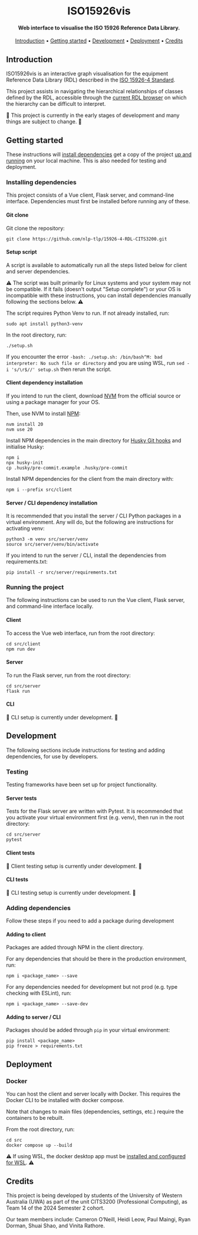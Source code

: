 <h1 align="center">
  <br>
  ISO15926vis
  <br>
</h1>
<h4 align="center">Web interface to visualise the ISO 15926 Reference Data Library.</h4>
<p align="center">
  <a href="#introduction">Introduction</a> •
  <a href="#getting-started">Getting started</a> •
  <a href="#development">Development</a> •
  <a href="#deployment">Deployment</a> •
  <a href="#credits">Credits</a>
</p>

## Introduction

ISO15926vis is an interactive graph visualisation for the equipment Reference Data Library (RDL) described in the [ISO 15926-4 Standard](https://15926.org/).

This project assists in navigating the hierarchical relationships of classes defined by the RDL, accessible through the [current RDL browser](https://data.15926.org/rdl/) on which the hierarchy can be difficult to interpret.

🚧 This project is currently in the early stages of development and many things are subject to change. 🚧

## Getting started

These instructions will [install dependencies](#installing-dependencies) get a copy of the project [up and running](#running-the-project) on your local machine. This is also needed for testing and deployment.

### Installing dependencies

This project consists of a Vue client, Flask server, and command-line interface. Dependencies must first be installed before running any of these.

#### Git clone

Git clone the repository:

```
git clone https://github.com/nlp-tlp/15926-4-RDL-CITS3200.git
```

#### Setup script

A script is available to automatically run all the steps listed below for client and server dependencies.

⚠️ The script was built primarily for Linux systems and your system may not be compatible. If it fails (doesn't output "Setup complete") or your OS is incompatible with these instructions, you can install dependencies manually following the sections below. ⚠️

The script requires Python Venv to run. If not already installed, run:

```
sudo apt install python3-venv
```

In the root directory, run:

```
./setup.sh
```

If you encounter the error `-bash: ./setup.sh: /bin/bash^M: bad interpreter: No such file or directory` and you are using WSL, run `sed -i 's/\r$//' setup.sh` then rerun the script.

#### Client dependency installation

If you intend to run the client, download [NVM](https://github.com/nvm-sh/nvm) from the official source or using a package manager for your OS.

Then, use NVM to install [NPM](https://nodejs.org/en/download/package-manager):

```
nvm install 20
nvm use 20
```

Install NPM dependencies in the main directory for [Husky Git hooks](https://typicode.github.io/husky/) and initialise Husky:

```
npm i
npx husky-init
cp .husky/pre-commit.example .husky/pre-commit
```

Install NPM dependencies for the client from the main directory with:

```
npm i --prefix src/client
```

#### Server / CLI dependency installation

It is recommended that you install the server / CLI Python packages in a virtual environment. Any will do, but the following are instructions for activating venv:

```
python3 -m venv src/server/venv
source src/server/venv/bin/activate
```

If you intend to run the server / CLI, install the dependencies from requirements.txt:

```
pip install -r src/server/requirements.txt
```

### Running the project

The following instructions can be used to run the Vue client, Flask server, and command-line interface locally.

#### Client

To access the Vue web interface, run from the root directory:

```
cd src/client
npm run dev
```

#### Server

To run the Flask server, run from the root directory:

```
cd src/server
flask run
```

#### CLI

🚧 CLI setup is currently under development. 🚧

## Development

The following sections include instructions for testing and adding dependencies, for use by developers.

### Testing

Testing frameworks have been set up for project functionality.

#### Server tests

Tests for the Flask server are written with Pytest. It is recommended that you activate your virtual environment first (e.g. venv), then run in the root directory:

```
cd src/server
pytest
```

#### Client tests

🚧 Client testing setup is currently under development. 🚧

#### CLI tests

🚧 CLI testing setup is currently under development. 🚧

### Adding dependencies

Follow these steps if you need to add a package during development

#### Adding to client

Packages are added through NPM in the client directory.

For any dependencies that should be there in the production environment, run:

```
npm i <package_name> --save
```

For any dependencies needed for development but not prod (e.g. type checking with ESLint), run:

```
npm i <package_name> --save-dev
```

#### Adding to server / CLI

Packages should be added through `pip` in your virtual environment:

```
pip install <package_name>
pip freeze > requirements.txt
```

## Deployment

### Docker

You can host the client and server locally with Docker. This requires the Docker CLI to be installed with docker compose.

Note that changes to main files (dependencies, settings, etc.) require the containers to be rebuilt.

From the root directory, run:

```
cd src
docker compose up --build
```

⚠️ If using WSL, the docker desktop app must be [installed and configured for WSL](https://docs.docker.com/desktop/wsl/). ⚠️

## Credits

This project is being developed by students of the University of Western Australia (UWA) as part of the unit CITS3200 (Professional Computing), as Team 14 of the 2024 Semester 2 cohort.

Our team members include: Cameron O’Neill, Heidi Leow, Paul Maingi, Ryan Dorman, Shuai Shao, and Vinita Rathore.
